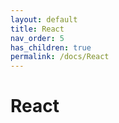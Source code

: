 ```yaml
---
layout: default
title: React
nav_order: 5
has_children: true
permalink: /docs/React
---
```


# React

